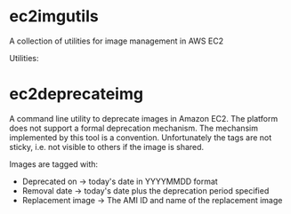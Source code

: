 ec2imgutils
===========

A collection of utilities for image management in AWS EC2

Utilities:

ec2deprecateimg
===============

A command line utility to deprecate images in Amazon EC2. The platform does
not support a formal deprecation mechanism. The mechansim implemented by this
tool is a convention. Unfortunately the tags are not sticky, i.e. not visible
to others if the image is shared.

Images are tagged with:
- Deprecated on     -> today's date in YYYYMMDD format
- Removal date      -> today's date plus the deprecation period specified
- Replacement image -> The AMI ID and name of the replacement image

